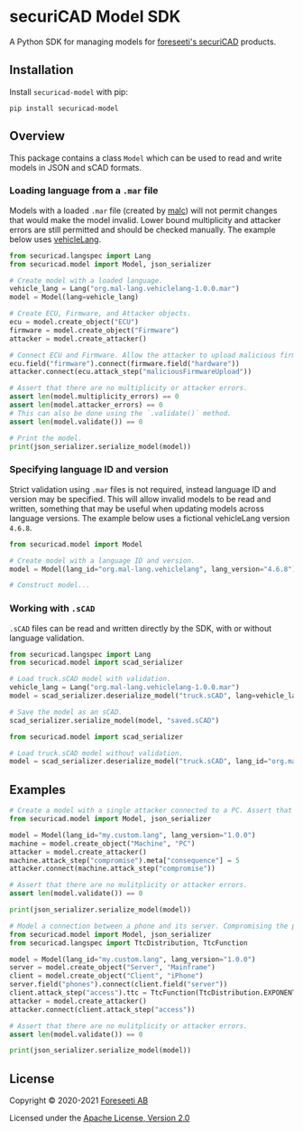 # securiCAD Model SDK

A Python SDK for managing models for [foreseeti's securiCAD](https://foreseeti.com/securicad/) products.

## Installation

Install `securicad-model` with pip:

```shell
pip install securicad-model
```

## Overview

This package contains a class `Model` which can be used to read and write models in JSON and sCAD formats.

### Loading language from a `.mar` file

Models with a loaded `.mar` file (created by [malc](https://github.com/mal-lang/malc)) will not permit changes that would make the model invalid. Lower bound multiplicity and attacker errors are still permitted and should be checked manually. The example below uses [vehicleLang](https://github.com/mal-lang/vehicleLang).

```python
from securicad.langspec import Lang
from securicad.model import Model, json_serializer

# Create model with a loaded language.
vehicle_lang = Lang("org.mal-lang.vehiclelang-1.0.0.mar")
model = Model(lang=vehicle_lang)

# Create ECU, Firmware, and Attacker objects.
ecu = model.create_object("ECU")
firmware = model.create_object("Firmware")
attacker = model.create_attacker()

# Connect ECU and Firmware. Allow the attacker to upload malicious firmware.
ecu.field("firmware").connect(firmware.field("hardware"))
attacker.connect(ecu.attack_step("maliciousFirmwareUpload"))

# Assert that there are no multiplicity or attacker errors.
assert len(model.multiplicity_errors) == 0
assert len(model.attacker_errors) == 0
# This can also be done using the `.validate()` method.
assert len(model.validate()) == 0

# Print the model.
print(json_serializer.serialize_model(model))
```

### Specifying language ID and version

Strict validation using `.mar` files is not required, instead language ID and version may be specified. This will allow invalid models to be read and written, something that may be useful when updating models across language versions. The example below uses a fictional vehicleLang version `4.6.8`.
```python
from securicad.model import Model

# Create model with a language ID and version.
model = Model(lang_id="org.mal-lang.vehiclelang", lang_version="4.6.8")

# Construct model...
```

### Working with `.sCAD`

`.sCAD` files can be read and written directly by the SDK, with or without language validation.
```python
from securicad.langspec import Lang
from securicad.model import scad_serializer

# Load truck.sCAD model with validation.
vehicle_lang = Lang("org.mal-lang.vehiclelang-1.0.0.mar")
model = scad_serializer.deserialize_model("truck.sCAD", lang=vehicle_lang)

# Save the model as an sCAD.
scad_serializer.serialize_model(model, "saved.sCAD")
```
```python
from securicad.model import scad_serializer

# Load truck.sCAD model without validation.
model = scad_serializer.deserialize_model("truck.sCAD", lang_id="org.mal-lang.vehiclelang", lang_version="4.6.8")
```
## Examples

```python
# Create a model with a single attacker connected to a PC. Assert that the model is valid and print it.
from securicad.model import Model, json_serializer

model = Model(lang_id="my.custom.lang", lang_version="1.0.0")
machine = model.create_object("Machine", "PC")
attacker = model.create_attacker()
machine.attack_step("compromise").meta["consequence"] = 5
attacker.connect(machine.attack_step("compromise"))

# Assert that there are no mulitplicity or attacker errors.
assert len(model.validate()) == 0

print(json_serializer.serialize_model(model))
```
```python
# Model a connection between a phone and its server. Compromising the phone takes some additional time.
from securicad.model import Model, json_serializer
from securicad.langspec import TtcDistribution, TtcFunction

model = Model(lang_id="my.custom.lang", lang_version="1.0.0")
server = model.create_object("Server", "Mainframe")
client = model.create_object("Client", "iPhone")
server.field("phones").connect(client.field("server"))
client.attack_step("access").ttc = TtcFunction(TtcDistribution.EXPONENTIAL, [0.5]) + 2
attacker = model.create_attacker()
attacker.connect(client.attack_step("access"))

# Assert that there are no mulitplicity or attacker errors.
assert len(model.validate()) == 0

print(json_serializer.serialize_model(model))
```


## License

Copyright © 2020-2021 [Foreseeti AB](https://foreseeti.com)

Licensed under the [Apache License, Version 2.0](https://www.apache.org/licenses/LICENSE-2.0)
